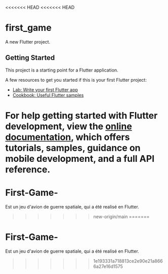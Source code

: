 <<<<<<< HEAD
<<<<<<< HEAD
# first_game

A new Flutter project.

## Getting Started

This project is a starting point for a Flutter application.

A few resources to get you started if this is your first Flutter project:

- [Lab: Write your first Flutter app](https://docs.flutter.dev/get-started/codelab)
- [Cookbook: Useful Flutter samples](https://docs.flutter.dev/cookbook)

For help getting started with Flutter development, view the
[online documentation](https://docs.flutter.dev/), which offers tutorials,
samples, guidance on mobile development, and a full API reference.
=======
# First-Game-
Est un jeu d'avion de guerre spatiale, qui a été realisé en Flutter. 
>>>>>>> new-origin/main
=======
# First-Game-
Est un jeu d'avion de guerre spatiale, qui a été realisé en Flutter. 
>>>>>>> 1e193331a718813ce2e90e21a8666a27e16d1575

